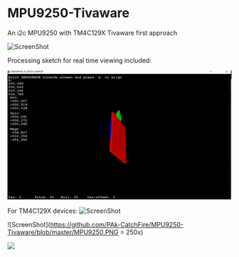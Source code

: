 # MPU9250-Tivaware
An i2c MPU9250 with TM4C129X Tivaware first approach

![ScreenShot](http://des.igogo.es/uploads/2015/201509/heditor/201509231442478751.jpg)

Processing sketch for real time viewing included:

![ScreenShot](https://github.com/PAk-CatchFire/MPU9250-Tivaware/blob/master/MPU9250.PNG)

For TM4C129X devices:
![ScreenShot](http://img.scoop.it/RPZqyxx5fo5M8a1jFesdi4XXXL4j3HpexhjNOf_P3YmryPKwJ94QGRtDb3Sbc6KY)


![ScreenShot](https://github.com/PAk-CatchFire/MPU9250-Tivaware/blob/master/MPU9250.PNG = 250x)

<img src="http://des.igogo.es/uploads/2015/201509/heditor/201509231442478751.jpg" width="48">
